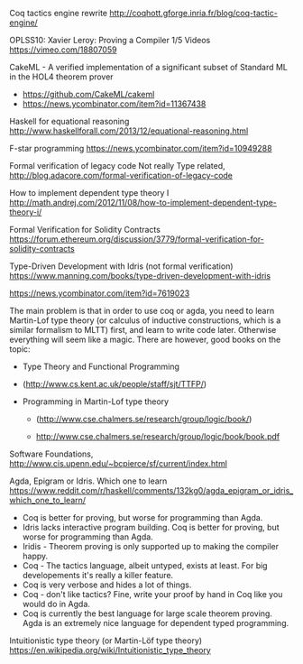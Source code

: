
Coq tactics engine rewrite
http://coqhott.gforge.inria.fr/blog/coq-tactic-engine/

OPLSS10: Xavier Leroy: Proving a Compiler 1/5 Videos
https://vimeo.com/18807059

CakeML - A verified implementation of a significant subset of Standard ML in the HOL4
theorem prover 
  - https://github.com/CakeML/cakeml
  - https://news.ycombinator.com/item?id=11367438

Haskell for equational reasoning
http://www.haskellforall.com/2013/12/equational-reasoning.html

F-star programming
https://news.ycombinator.com/item?id=10949288


Formal verification of legacy code
Not really Type related,
http://blog.adacore.com/formal-verification-of-legacy-code

How to implement dependent type theory I
http://math.andrej.com/2012/11/08/how-to-implement-dependent-type-theory-i/

Formal Verification for Solidity Contracts
https://forum.ethereum.org/discussion/3779/formal-verification-for-solidity-contracts


Type-Driven Development with Idris (not formal verification)
https://www.manning.com/books/type-driven-development-with-idris


https://news.ycombinator.com/item?id=7619023

  The main problem is that in order to use coq or agda, you need to learn
  Martin-Lof type theory (or calculus of inductive constructions, which is a
  similar formalism to MLTT) first, and learn to write code later. Otherwise
  everything will seem like a magic. There are however, good books on the topic:

  * Type Theory and Functional Programming
  * (http://www.cs.kent.ac.uk/people/staff/sjt/TTFP/)

  * Programming in Martin-Lof type theory
    * (http://www.cse.chalmers.se/research/group/logic/book/)

    * http://www.cse.chalmers.se/research/group/logic/book/book.pdf


Software Foundations,
http://www.cis.upenn.edu/~bcpierce/sf/current/index.html

Agda, Epigram or Idris. Which one to learn
https://www.reddit.com/r/haskell/comments/132kg0/agda_epigram_or_idris_which_one_to_learn/

  - Coq is better for proving, but worse for programming than Agda.
  - Idris lacks interactive program building. Coq is better for proving, but worse for programming than Agda.
  - Iridis - Theorem proving is only supported up to making the compiler happy.
  - Coq - The tactics language, albeit untyped, exists at least. For big developements it's really a killer feature.
  - Coq is very verbose and hides a lot of things.
  - Coq - don't like tactics? Fine, write your proof by hand in Coq like you would do in Agda.
  - Coq is currently the best language for large scale theorem proving. Agda is an extremely nice language for dependent typed programming.  


Intuitionistic type theory (or Martin-Löf type theory)
https://en.wikipedia.org/wiki/Intuitionistic_type_theory


